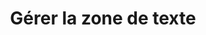 ﻿---
title: Gérer la zone de texte
type: docs
weight: 20
url: /fr/java/managing-textbox-of-excel/
---
